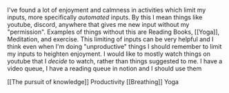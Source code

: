 I've found a lot of enjoyment and calmness in activities which limit my inputs, more specifically *automated* inputs.
By this I mean things like youtube, discord, anywhere that gives me new input without my "permission".
Examples of things without this are Reading Books, [[Yoga]], Meditation, and exercise.
This limiting of inputs can be very helpful and I think even when I'm doing "unproductive" things I should remember to limit my inputs to heighten enjoyment. I would like to mostly watch things on youtube that I *decide* to watch, rather than things suggested to me. I have a video queue, I have a reading queue in notion and I should use them

[[The pursuit of knowledge]] Productivity
[[Breathing]] Yoga